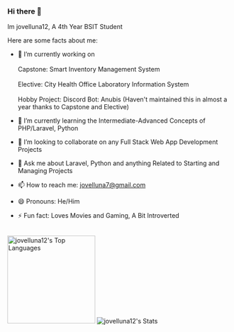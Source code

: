 ### Hi there 👋

Im jovelluna12, A 4th Year BSIT Student

Here are some facts about me: 

- 🔭 I’m currently working on <br><br>
Capstone: Smart Inventory Management System <br><br>
Elective: City Health Office Laboratory Information System <br><br>
Hobby Project: Discord Bot: Anubis (Haven't maintained this in almost a year thanks to Capstone and Elective) <br>
- 🌱 I’m currently learning the Intermediate-Advanced Concepts of PHP/Laravel, Python
- 👯 I’m looking to collaborate on any Full Stack Web App Development Projects

- 💬 Ask me about Laravel, Python and anything Related to Starting and Managing Projects
- 📫 How to reach me: jovelluna7@gmail.com 
- 😄 Pronouns: He/Him
- ⚡ Fun fact: Loves Movies and Gaming, A Bit Introverted

</br>

<img alt="jovelluna12's Top Languages" src="https://github-readme-stats.vercel.app/api/top-langs?username=jovelluna12&langs_count=4&layout=compact&theme=react&bg_color=1F222E&title_color=68C3D4&icon_color=F8D866&border_color=1F222E&hide=JavaScript,CSS,Java,HTML,c%2B%2B,Ren'Py" height="198px"/>

<img alt="jovelluna12's Stats" src="https://denvercoder1-github-readme-stats.vercel.app/api/?username=jovelluna12&show_icons=true&include_all_commits=true&count_private=true&theme=react&hide_border=true&bg_color=1F222E&title_color=68C3D4&icon_color=FFE8D1&hide_title=true&hide=contribs"/>

